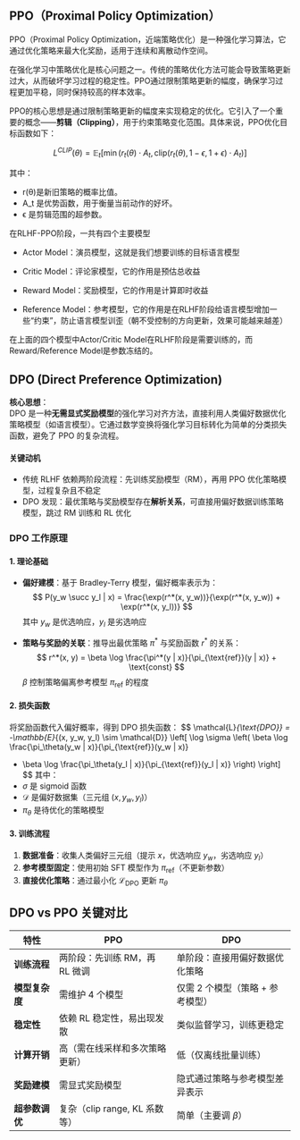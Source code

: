 ##  PPO（Proximal Policy Optimization）

PPO（Proximal Policy Optimization，近端策略优化）是一种强化学习算法，它通过优化策略来最大化奖励，适用于连续和离散动作空间。


在强化学习中策略优化是核心问题之一。传统的策略优化方法可能会导致策略更新过大，从而破坏学习过程的稳定性。PPO通过限制策略更新的幅度，确保学习过程更加平稳，同时保持较高的样本效率。


PPO的核心思想是通过限制策略更新的幅度来实现稳定的优化。它引入了一个重要的概念——**剪辑（Clipping）**，用于约束策略变化范围。具体来说，PPO优化目标函数如下：

$$
L^{CLIP}(\theta) = \mathbb{E}_t \left[ \min(r_t(\theta) \cdot A_t, \text{clip}(r_t(\theta), 1-\epsilon, 1+\epsilon) \cdot A_t) \right]
$$

其中：
- r(θ)是新旧策略的概率比值。
- A_t 是优势函数，用于衡量当前动作的好坏。
- ϵ 是剪辑范围的超参数。


在RLHF-PPO阶段，一共有四个主要模型

- Actor Model：演员模型，这就是我们想要训练的目标语言模型

- Critic Model：评论家模型，它的作用是预估总收益 

- Reward Model：奖励模型，它的作用是计算即时收益 

- Reference Model：参考模型，它的作用是在RLHF阶段给语言模型增加一些“约束”，防止语言模型训歪（朝不受控制的方向更新，效果可能越来越差）

在上面的四个模型中Actor/Critic Model在RLHF阶段是需要训练的，而Reward/Reference Model是参数冻结的。


## DPO (Direct Preference Optimization)

**核心思想**：  
DPO 是一种**无需显式奖励模型**的强化学习对齐方法，直接利用人类偏好数据优化策略模型（如语言模型）。它通过数学变换将强化学习目标转化为简单的分类损失函数，避免了 PPO 的复杂流程。

#### 关键动机
- 传统 RLHF 依赖两阶段流程：先训练奖励模型（RM），再用 PPO 优化策略模型，过程复杂且不稳定
- DPO 发现：最优策略与奖励模型存在**解析关系**，可直接用偏好数据训练策略模型，跳过 RM 训练和 RL 优化

### DPO 工作原理
#### 1. 理论基础
- **偏好建模**：基于 Bradley-Terry 模型，偏好概率表示为：
  $$
  P(y_w \succ y_l | x) = \frac{\exp(r^*(x, y_w))}{\exp(r^*(x, y_w)) + \exp(r^*(x, y_l))}
  $$
  其中 $y_w$ 是优选响应，$y_l$ 是劣选响应
  
- **策略与奖励的关联**：推导出最优策略 $\pi^*$ 与奖励函数 $r^*$ 的关系：
  $$
  r^*(x, y) = \beta \log \frac{\pi^*(y | x)}{\pi_{\text{ref}}(y | x)} + \text{const}
  $$
  $\beta$ 控制策略偏离参考模型 $\pi_{\text{ref}}$ 的程度

#### 2. 损失函数
将奖励函数代入偏好概率，得到 DPO 损失函数：
$$
\mathcal{L}_{\text{DPO}} = -\mathbb{E}_{(x, y_w, y_l) \sim \mathcal{D}} \left[ 
\log \sigma \left( 
\beta \log \frac{\pi_\theta(y_w | x)}{\pi_{\text{ref}}(y_w | x)} 
- \beta \log \frac{\pi_\theta(y_l | x)}{\pi_{\text{ref}}(y_l | x)} 
\right) \right]
$$
其中：
- $\sigma$ 是 sigmoid 函数
- $\mathcal{D}$ 是偏好数据集（三元组 $(x, y_w, y_l)$）
- $\pi_\theta$ 是待优化的策略模型

#### 3. 训练流程
1. **数据准备**：收集人类偏好三元组（提示 $x$，优选响应 $y_w$，劣选响应 $y_l$）
2. **参考模型固定**：使用初始 SFT 模型作为 $\pi_{\text{ref}}$（不更新参数）
3. **直接优化策略**：通过最小化 $\mathcal{L}_{\text{DPO}}$ 更新 $\pi_\theta$

## DPO vs PPO 关键对比
| **特性**         | **PPO**                          | **DPO**                          |
|------------------|----------------------------------|----------------------------------|
| **训练流程**     | 两阶段：先训练 RM，再 RL 微调    | 单阶段：直接用偏好数据优化策略   |
| **模型复杂度**   | 需维护 4 个模型                 | 仅需 2 个模型（策略 + 参考模型） |
| **稳定性**       | 依赖 RL 稳定性，易出现发散       | 类似监督学习，训练更稳定         |
| **计算开销**     | 高（需在线采样和多次策略更新）   | 低（仅离线批量训练）             |
| **奖励建模**     | 需显式奖励模型                   | 隐式通过策略与参考模型差异表示   |
| **超参数调优**   | 复杂（clip range, KL 系数等）    | 简单（主要调 $\beta$）           |




